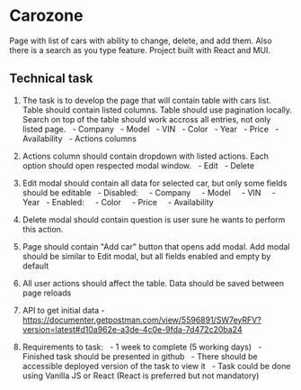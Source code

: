 # Carozone

Page with list of cars with ability to change, delete, and add them. Also there is a search as you type feature. Project built with React and MUI. 

## Technical task

1. The task is to develop the page that will contain table with cars list. Table should contain listed columns. Table should use pagination locally. Search on top of the table should work accross all entries, not only listed page.
&nbsp; - Company
&nbsp; - Model
&nbsp; - VIN
&nbsp; - Color
&nbsp; - Year
&nbsp; - Price
&nbsp; - Availability
&nbsp; - Actions columns

2. Actions column should contain dropdown with listed actions. Each option should open respected modal window.
&nbsp; - Edit
&nbsp; - Delete

3. Edit modal should contain all data for selected car, but only some fields should be editable
&nbsp; - Disabled:
&nbsp; &nbsp; - Company
&nbsp; &nbsp; - Model
&nbsp; &nbsp; - VIN
&nbsp; &nbsp; - Year
&nbsp; - Enabled:
&nbsp; &nbsp; - Color
&nbsp; &nbsp; - Price
&nbsp; &nbsp; - Availability

4. Delete modal should contain question is user sure he wants to perform this action.

5. Page should contain "Add car" button that opens add modal. Add modal should be similar to Edit modal, but all fields enabled and empty by default

6. All user actions should affect the table. Data should be saved between page reloads

7. API to get initial data - https://documenter.getpostman.com/view/5596891/SW7eyRFV?version=latest#d10a962e-a3de-4c0e-9fda-7d472c20ba24

8. Requirements to task:
&nbsp; - 1 week to complete (5 working days)
&nbsp; - Finished task should be presented in github
&nbsp; - There should be accessible deployed version of the task to view it
&nbsp; - Task could be done using Vanilla JS or React (React is preferred but not mandatory)


